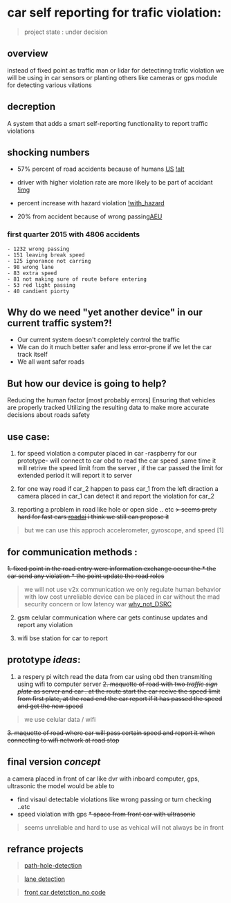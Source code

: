 # car self reporting for trafic violation:

> project state : under decision

## overview
instead of fixed point as traffic man or lidar for detectinng trafic violation we will be using in car sensors or planting others like cameras or gps module for detecting various vilations

## decreption
A system that adds a smart self-reporting functionality to report traffic violations

## shocking numbers
- 57% percent of road accidents because of humans [US](https://www.fhwa.dot.gov/publications/publicroads/95winter/p95wi14.cfm)
[!alt](https://www.fhwa.dot.gov/publications/publicroads/95winter/imgs/p95wi17.gif)

- driver with higher violation rate are more likely to be part of accidant
[!img](https://www.researchgate.net/profile/Mohamed_Ahmed43/publication/304996080/figure/fig6/AS:391179976888372@1470275982803/Accident-rate-per-driver-based-on-the-historical-total-violation-records-during-five-years_W640.jpg)
- percent increase with hazard violation
[!with_hazard](https://www.researchgate.net/profile/Mohamed_Ahmed43/publication/304996080/figure/fig9/AS:391307441786884@1470306372255/Estimated-percentage-of-driver-involved-in-accidents_W640.jpg)

- 20% from accident because of wrong passing[AEU](https://www.emaratalyoum.com/local-section/accidents/2015-05-02-1.780310)

### first quarter 2015 with 4806 accidents

	- 1232 wrong passing
	- 151 leaving break speed
	- 125 ignorance not carring
	- 98 wrong lane 
	- 83 extra speed
	- 81 not making sure of route before entering
	- 53 red light passing
	- 40 candient piorty


## Why do we need "yet another device" in our current traffic system?!
* Our current system doesn't completely control the traffic 
* We can do it much better safer and less error-prone if we let the car track itself
* We all want  safer roads

## But how our device is going to help?
Reducing the human factor [most probably errors]
Ensuring that vehicles are properly tracked
Utilizing the resulting data to make more accurate decisions about roads safety 


## use case:
1. for speed violation a computer placed in car -raspberry for our prototype- will connect to car obd to read the car speed  ,same time it will retrive the speed limit from the server , if the car passed the limit for extended period it will report it to server

2. for one way road if car_2 happen to pass car_1 from the left diraction a camera 
placed in car_1 can detect it and report the violation for car_2

3. reporting a problem in road like hole or open side .. etc
~~> seems prety hard for fast cars [roadai](https://www.vaisala.com/en/blog/2019-09/how-road-condition-analysis-computer-vision-changing-cities-and-transportation-departments) i think we still can propose it~~
> but we can use this approch accelerometer, gyroscope, and speed [1] 

## for communication methods :
~~1. fixed point in the road entry were information exchange occur the 
	* the car send any violation 
	* the point update the road roles~~
>we will not use v2x communication we only regulate human behavior with low cost unreliable device can be placed in car without the mad security concern or low latency war [why_not_DSRC](https://hackaday.com/2019/02/21/when-will-our-cars-finally-speak-the-same-language-dsrc-for-vehicles/) 


2. gsm celular communication where car gets continuse updates and report any violation

3. wifi bse station for car to report 

## prototype _ideas_:
1. a respery pi witch read the data from car using obd then transmiting using wifi to computer server
~~2. maquette of road with two _traffic sign plate_ as server and car . at the route start the car recive the speed limit from first plate,
at the road end the car report if it has passed the speed and get the new speed~~
> we use celular data / wifi

~~3. maquette of road where car will pass certain speed and report it when connecting to wifi network at road stop~~


## final version _concept_
a camera placed in front of car like dvr with inboard computer, gps, ultrasonic 
the model would be able to 
* find visaul detectable violations like wrong passing or turn checking ..etc
* speed violation with gps 
~~* space from front car with ultrasonic~~
> seems unreliable and hard to use as vehical will not always be in front


## refrance projects
>[path-hole-detection](https://medium.com/@percepsense/intelligent-pothole-detection-879ef635dd38?)

>[lane detection](https://github.com/wvangansbeke/LaneDetection_End2End)

>[front car detetction_no code](https://www.youtube.com/watch?v=pQuUW3Jp8ic)
